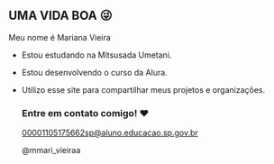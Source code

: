 ## UMA VIDA BOA 😜

Meu nome é Mariana Vieira

- Estou estudando na Mitsusada Umetani.
- Estou desenvolvendo o curso da Alura.
- Utilizo esse site para compartilhar meus projetos e organizações.

  ### Entre em contato comigo! ❤

  00001105175662sp@aluno.educacao.sp.gov.br
  
  @mmari_vieiraa
